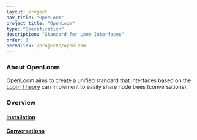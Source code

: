 ```yaml
---
layout: project
nav_title: "OpenLoom"
project_title: "OpenLoom"
type: "Specification"
description: "Standard for Loom Interfaces"
order: 1
permalink: /projects/openloom
---
```


### About OpenLoom
OpenLoom aims to create a unified standard that interfaces based on the [Loom Theory](https://rocketbro.github.io/2024/11/16/loom-paper/) can implement to easily share node trees (conversations).

### Overview
#### [Installation](/projects/openloom/installation/)  
#### [Conversations](/projects/openloom/conversation/)